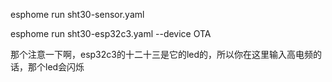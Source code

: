 esphome run sht30-sensor.yaml


esphome run sht30-esp32c3.yaml --device OTA


那个注意一下啊，esp32c3的十二十三是它的led的，所以你在这里输入高电频的话，那个led会闪烁